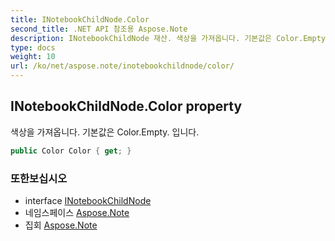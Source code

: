 ```yaml
---
title: INotebookChildNode.Color
second_title: .NET API 참조용 Aspose.Note
description: INotebookChildNode 재산. 색상을 가져옵니다. 기본값은 Color.Empty. 입니다.
type: docs
weight: 10
url: /ko/net/aspose.note/inotebookchildnode/color/
---
```

## INotebookChildNode.Color property

색상을 가져옵니다. 기본값은 Color.Empty. 입니다.

```csharp
public Color Color { get; }
```

### 또한보십시오

* interface [INotebookChildNode](../)
* 네임스페이스 [Aspose.Note](../../inotebookchildnode/)
* 집회 [Aspose.Note](../../../)


